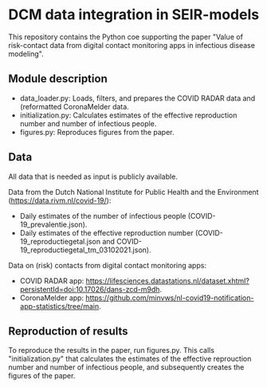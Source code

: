 # DCM data integration in SEIR-models

This repository contains the Python coe supporting the paper "Value of risk-contact data from digital contact monitoring apps in infectious disease modeling".

## Module description

- data_loader.py: Loads, filters, and prepares the COVID RADAR data and (reformatted CoronaMelder data.
- initialization.py: Calculates estimates of the effective reproduction number and number of infectious people.
- figures.py: Reproduces figures from the paper.

## Data

All data that is needed as input is publicly available.

Data from the Dutch National Institute for Public Health and the Environment (https://data.rivm.nl/covid-19/):
- Daily estimates of the number of infectious people (COVID-19_prevalentie.json).
- Daily estimates of the effective reproduction number (COVID-19_reproductiegetal.json and COVID-19_reproductiegetal_tm_03102021.json).

Data on (risk) contacts from digital contact monitoring apps:
- COVID RADAR app: https://lifesciences.datastations.nl/dataset.xhtml?persistentId=doi:10.17026/dans-zcd-m9dh.
- CoronaMelder app: https://github.com/minvws/nl-covid19-notification-app-statistics/tree/main.


## Reproduction of results

To reproduce the results in the paper, run figures.py. This calls "initialization.py" that calculates the estimates of the effective reprouction number and number of infectious people, and subsequently creates the figures of the paper.
